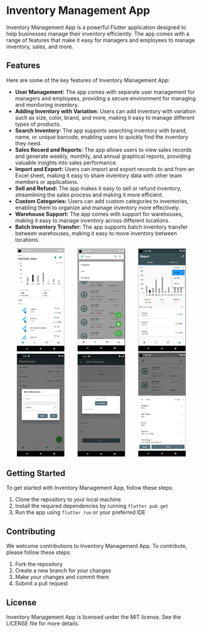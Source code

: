 # Inventory Management App

Inventory Management App is a powerful Flutter application designed to help businesses manage their
inventory efficiently. The app comes with a range of features that make it easy for managers and
employees to manage inventory, sales, and more.

## Features

Here are some of the key features of Inventory Management App:

- **User Management:** The app comes with separate user management for managers and employees,
  providing a secure environment for managing and monitoring inventory.
- **Adding Inventory with Variation:** Users can add inventory with variation such as size, color,
  brand, and more, making it easy to manage different types of products.
- **Search Inventory:** The app supports searching inventory with brand, name, or unique barcode,
  enabling users to quickly find the inventory they need.
- **Sales Record and Reports:** The app allows users to view sales records and generate weekly,
  monthly, and annual graphical reports, providing valuable insights into sales performance.
- **Import and Export:** Users can import and export records to and from an Excel sheet, making it
  easy to share inventory data with other team members or applications.
- **Sell and Refund:** The app makes it easy to sell or refund inventory, streamlining the sales
  process and making it more efficient.
- **Custom Categories:** Users can add custom categories to inventories, enabling them to organize
  and manage inventory more effectively.
- **Warehouse Support:** The app comes with support for warehouses, making it easy to manage
  inventory across different locations.
- **Batch Inventory Transfer:** The app supports batch inventory transfer between warehouses, making
  it easy to move inventory between locations.

<p align="center">
  <img alt="Light" src="./assets/screenshots/home.png" width="25%">
&nbsp; &nbsp; &nbsp; &nbsp;
  <img alt="Dark" src="./assets/screenshots/search.png" width="25%">
&nbsp; &nbsp; &nbsp; &nbsp;
  <img alt="Dark" src="./assets/screenshots/report.png" width="25%">
  <img alt="Dark" src="./assets/screenshots/warehouse.png" width="25%">
&nbsp; &nbsp; &nbsp; &nbsp;
 <img alt="Dark" src="./assets/screenshots/add.png" width="25%">
&nbsp; &nbsp; &nbsp; &nbsp;
  <img alt="Dark" src="./assets/screenshots/filter.png" width="25%">
</p>

## Getting Started

To get started with Inventory Management App, follow these steps:

1. Clone the repository to your local machine
2. Install the required dependencies by running `flutter pub get`
3. Run the app using `flutter run` or your preferred IDE

## Contributing

We welcome contributions to Inventory Management App. To contribute, please follow these steps:

1. Fork the repository
2. Create a new branch for your changes
3. Make your changes and commit them
4. Submit a pull request

## License

Inventory Management App is licensed under the MIT license. See the LICENSE file for more details.
